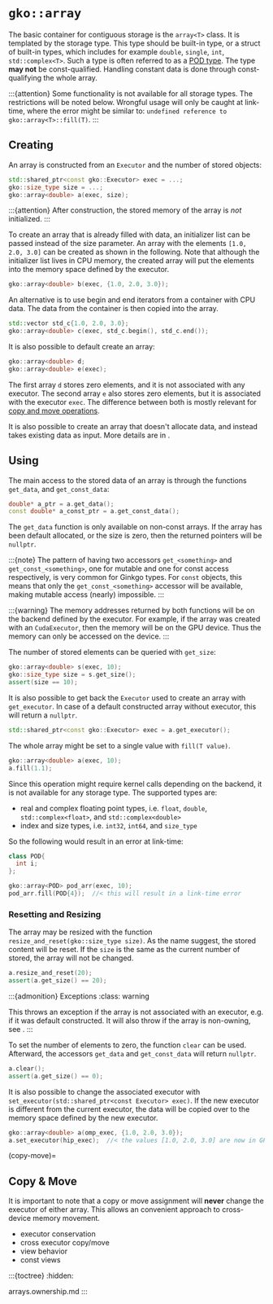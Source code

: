 # `gko::array`

The basic container for contiguous storage is the `array<T>` class.
It is templated by the storage type.
This type should be built-in type, or a struct of built-in types,
which includes for example `double`, `single`, `int`, `std::complex<T>`.
Such a type is often referred to as  a [POD type](https://en.cppreference.com/w/cpp/language/classes#POD_class).
The type **may not** be const-qualified.
Handling constant data is done through const-qualifying the whole array.

:::{attention}
Some functionality is not available for all storage types.
The restrictions will be noted below.
Wrongful usage will only be caught at link-time, where the error might be similar to: `undefined reference to gko::array<T>::fill(T)`.
:::

## Creating

An array is constructed from an `Executor` and the number of stored objects:

```cpp
std::shared_ptr<const gko::Executor> exec = ...;
gko::size_type size = ...;
gko::array<double> a(exec, size);
```

:::{attention}
After construction, the stored memory of the array is *not* initialized.
:::


To create an array that is already filled with data, an initializer list can be passed instead of the size parameter.
An array with the elements `[1.0, 2.0, 3.0]` can be created as shown in the following.
Note that although the initializer list lives in CPU memory, the created array will put the elements into the memory
space defined by the executor.

```c++
gko::array<double> b(exec, {1.0, 2.0, 3.0});
```

An alternative is to use begin and end iterators from a container with CPU data.
The data from the container is then copied into the array.

```c++
std::vector std_c{1.0, 2.0, 3.0};
gko::array<double> c(exec, std_c.begin(), std_c.end());
```

It is also possible to default create an array:

```c++
gko::array<double> d;
gko::array<double> e(exec);
```

The first array `d` stores zero elements, and it is not associated with any executor.
The second array `e` also stores zero elements, but it is associated with the executor `exec`.
The difference between both is mostly relevant for [copy and move operations](#copy-move).

It is also possible to create an array that doesn't allocate data, and instead takes existing data as input.
More details are in [](arrays.ownership.md).

## Using

The main access to the stored data of an array is through the functions `get_data`, and `get_const_data`:

```c++
double* a_ptr = a.get_data();
const double* a_const_ptr = a.get_const_data();
```

The `get_data` function is only available on non-const arrays.
If the array has been default allocated, or the size is zero, then the returned pointers will be `nullptr`.

:::{note}
The pattern of having two accessors `get_<something>` and `get_const_<something>`,
one for mutable and one for const access respectively, is very common for Ginkgo types.
For `const` objects, this means that only the `get_const_<something>` accessor will be available,
making mutable access (nearly) impossible.
:::

:::{warning}
The memory addresses returned by both functions will be on the backend defined by the executor.
For example, if the array was created with an `CudaExecutor`, then the memory will be on the GPU device.
Thus the memory can only be accessed on the device.
:::

The number of stored elements can be queried with `get_size`:

```c++
gko::array<double> s(exec, 10);
gko::size_type size = s.get_size();
assert(size == 10);
```

It is also possible to get back the `Executor` used to create an array with `get_executor`.
In case of a default constructed array without executor, this will return a `nullptr`.

```c++
std::shared_ptr<const gko::Executor> exec = a.get_executor();
```

The whole array might be set to a single value with `fill(T value)`.

```c++
gko::array<double> a(exec, 10);
a.fill(1.1);
```

Since this operation might require kernel calls depending on the backend, it is not available for any storage type.
The supported types are:

- real and complex floating point types, i.e. `float`, `double`, `std::complex<float>`, and `std::complex<double>`
- index and size types, i.e. `int32`, `int64`, and `size_type`

So the following would result in an error at link-time:

```c++
class POD{
  int i;
};

gko::array<POD> pod_arr(exec, 10);
pod_arr.fill(POD{4});  //< this will result in a link-time error
```

### Resetting and Resizing

The array may be resized with the function `resize_and_reset(gko::size_type size)`.
As the name suggest, the stored content will be reset.
If the `size` is the same as the current number of stored, the array will not be changed.

```c++
a.resize_and_reset(20);
assert(a.get_size() == 20);
```

:::{admonition} Exceptions
:class: warning

This throws an exception if the array is not associated with an executor, e.g. if it was default constructed.
It will also throw if the array is non-owning, see [](#ownership). 
:::

To set the number of elements to zero, the function `clear` can be used.
Afterward, the accessors `get_data` and `get_const_data` will return `nullptr`.

```c++
a.clear();
assert(a.get_size() == 0);
```

It is also possible to change the associated executor with `set_executor(std::shared_ptr<const Executor> exec)`.
If the new executor is different from the current executor, the data will be copied over to the memory space defined by the new executor.

```c++
gko::array<double> a(omp_exec, {1.0, 2.0, 3.0});
a.set_executor(hip_exec);  //< the values [1.0, 2.0, 3.0] are now in GPU memory
```

(copy-move)=
## Copy & Move


It is important to note that a copy or move assignment will **never** change the executor of either array.
This allows an convenient approach to cross-device memory movement.

- executor conservation
- cross executor copy/move
- view behavior
- const views


:::{toctree}
:hidden:

arrays.ownership.md
:::